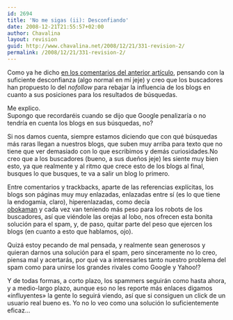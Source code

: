 ```yaml
---
id: 2694
title: 'No me sigas (ii): Desconfiando'
date: 2008-12-21T21:55:57+02:00
author: Chavalina
layout: revision
guid: http://www.chavalina.net/2008/12/21/331-revision-2/
permalink: /2008/12/21/331-revision-2/
---
```

Como ya he dicho <a href="http://www.chavalina.net/comentar.php?idpost=330#3060" target="_blank">en los comentarios del anterior art&iacute;culo</a>, pensando con la suficiente desconfianza (algo normal en m&iacute; jeje) y creo que los buscadores han propuesto lo del _nofollow_ para rebajar la influencia de los blogs en cuanto a sus posiciones para los resultados de b&uacute;squedas.

Me explico.  
Supongo que recordar&eacute;is cuando se dijo que Google penalizar&iacute;a o no tendr&iacute;a en cuenta los blogs en sus b&uacute;squedas, no?

Si nos damos cuenta, siempre estamos diciendo que con qu&eacute; b&uacute;squedas m&aacute;s raras llegan a nuestros blogs, que suben muy arriba para texto que no tiene que ver demasiado con lo que escribimos y dem&aacute;s curiosidades.No creo que a los buscadores (bueno, a sus due&ntilde;os jeje) les siente muy bien esto, ya que realmente y al ritmo que crece esto de los blogs al final, busques lo que busques, te va a salir un blog lo primero.

Entre comentarios y trackbacks, aparte de las referencias expl&iacute;citas, los blogs son p&aacute;ginas muy muy enlazadas, enlazadas entre s&iacute; (es lo que tiene la endogamia, claro), hiperenlazadas, como dec&iacute;a  
<a href="http://www.chavalina.net/comentar.php?idpost=330#3059" target="_blank">obokaman</a> y cada vez van teniendo m&aacute;s peso para los robots de los buscadores, as&iacute; que vi&eacute;ndole las orejas al lobo, nos ofrecen esta bonita soluci&oacute;n para el spam, y, de paso, quitar parte del peso que ejercen los blogs (en cuanto a esto que hablamos, ojo).

Quiz&aacute; estoy pecando de mal pensada, y realmente sean generosos y quieran darnos una soluci&oacute;n para el spam, pero sinceramente no lo creo, piensa mal y acertar&aacute;s, por qu&eacute; va a interesarles tanto nuestro problema del spam como para unirse los grandes rivales como Google y Yahoo!?

Y de todas formas, a corto plazo, los spammers seguir&aacute;n como hasta ahora, y a medio-largo plazo, aunque eso no les reporte m&aacute;s enlaces digamos «influyentes» la gente lo seguir&aacute; viendo, as&iacute; que si consiguen un click de un usuario real bueno es. Yo no lo veo como una soluci&oacute;n lo suficientemente eficaz&#8230;